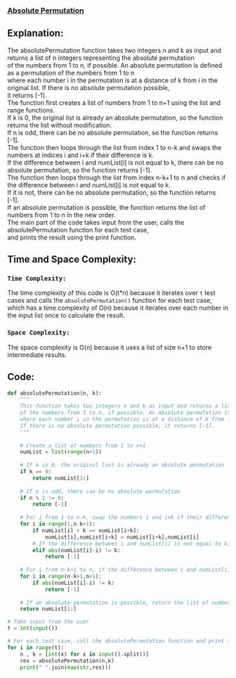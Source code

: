 ### [Absolute Permutation](https://www.hackerrank.com/challenges/absolute-permutation/problem)

## Explanation:
The absolutePermutation function takes two integers n and k as input and returns a list of n integers representing the absolute permutation<br>
of the numbers from 1 to n, if possible. An absolute permutation is defined as a permutation of the numbers from 1 to n<br> 
where each number i in the permutation is at a distance of k from i in the original list. If there is no absolute permutation possible,<br> 
it returns [-1].<br>
The function first creates a list of numbers from 1 to n+1 using the list and range functions.<br>
If k is 0, the original list is already an absolute permutation, so the function returns the list without modification.<br>
If n is odd, there can be no absolute permutation, so the function returns [-1].<br>
The function then loops through the list from index 1 to n-k and swaps the numbers at indices i and i+k if their difference is k.<br> 
If the difference between i and numList[i] is not equal to k, there can be no absolute permutation, so the function returns [-1].<br>
The function then loops through the list from index n-k+1 to n and checks if the difference between i and numList[i] is not equal to k.<br> 
If it is not, there can be no absolute permutation, so the function returns [-1].<br>
If an absolute permutation is possible, the function returns the list of numbers from 1 to n in the new order.<br>
The main part of the code takes input from the user, calls the absolutePermutation function for each test case,<br> 
and prints the result using the print function.<br>


## Time and Space Complexity:
### `Time Complexity:`
The time complexity of this code is O(t*n) because it iterates over `t` test cases and calls the `absolutePermutation()` function for each test case, which has a time complexity of O(n) because it iterates over each number in the input list once to calculate the result.

### `Space Complexity:`
 The space complexity is O(n) because it uses a list of size n+1 to store intermediate results.
 
## Code:
```python
def absolutePermutation(n, k):
    """
    This function takes two integers n and k as input and returns a list of n integers representing the absolute permutation
    of the numbers from 1 to n, if possible. An absolute permutation is defined as a permutation of the numbers from 1 to n
    where each number i in the permutation is at a distance of k from i in the original list.
    If there is no absolute permutation possible, it returns [-1].
    """
    
    # Create a list of numbers from 1 to n+1
    numList = list(range(n+1))
    
    # If k is 0, the original list is already an absolute permutation
    if k == 0:
        return numList[1:]
    
    # If n is odd, there can be no absolute permutation
    if n % 2 != 0:
        return [-1]
    
    # For i from 1 to n-k, swap the numbers i and i+k if their difference is k
    for i in range(1,n-k+1):
        if numList[i] + k == numList[i+k]:
            numList[i],numList[i+k] = numList[i+k],numList[i]
        # If the difference between i and numList[i] is not equal to k, there can be no absolute permutation
        elif abs(numList[i]-i) != k:
            return [-1]
    
    # For i from n-k+1 to n, if the difference between i and numList[i] is not equal to k, there can be no absolute permutation
    for i in range(n-k+1,n+1):
        if abs(numList[i]-i) != k:
            return [-1]
    
    # If an absolute permutation is possible, return the list of numbers from 1 to n in the new order
    return numList[1:]

# Take input from the user
t = int(input())

# For each test case, call the absolutePermutation function and print the result
for i in range(t):
    n , k = [int(x) for x in input().split()]
    res = absolutePermutation(n,k)
    print(" ".join(map(str,res)))

```

    
